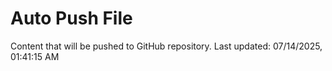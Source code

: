 # Auto Push File

Content that will be pushed to GitHub repository.
Last updated: 07/14/2025, 01:41:15 AM